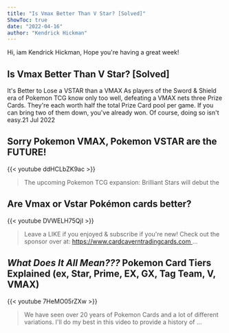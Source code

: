 ```yaml
---
title: "Is Vmax Better Than V Star? [Solved]"
ShowToc: true 
date: "2022-04-16"
author: "Kendrick Hickman" 
---
```


Hi, iam Kendrick Hickman, Hope you're having a great week!
## Is Vmax Better Than V Star? [Solved]
 It's Better to Lose a VSTAR than a VMAX As players of the Sword & Shield era of Pokemon TCG know only too well, defeating a VMAX nets three Prize Cards. They're each worth half the total Prize Card pool per game. If you can bring two of them down, you've already won. Of course, doing so isn't easy.21 Jul 2022

## Sorry Pokemon VMAX, Pokemon VSTAR are the FUTURE!
{{< youtube ddHCLbZK9ac >}}
>The upcoming Pokemon TCG expansion: Brilliant Stars will debut the 

## Are Vmax or Vstar Pokémon cards better?
{{< youtube DVWELH75QjI >}}
>Leave a LIKE if you enjoyed & subscribe if you're new! Check out the sponsor over at: https://www.cardcaverntradingcards.com ...

## *What Does It All Mean???* Pokemon Card Tiers Explained (ex, Star, Prime, EX, GX, Tag Team, V, VMAX)
{{< youtube 7HeMO05rZXw >}}
>We have seen over 20 years of Pokemon Cards and a lot of different variations. I'll do my best in this video to provide a history of ...


